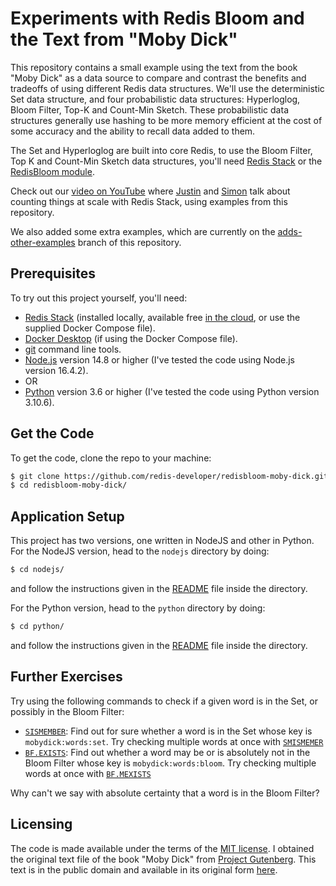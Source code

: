 # Experiments with Redis Bloom and the Text from "Moby Dick"

This repository contains a small example using the text from the book "Moby Dick" as a data source to compare and contrast the benefits and tradeoffs of using different Redis data structures.  We'll use the deterministic Set data structure, and four probabilistic data structures: Hyperloglog, Bloom Filter, Top-K and Count-Min Sketch.  These probabilistic data structures generally use hashing to be more memory efficient at the cost of some accuracy and the ability to recall data added to them.

The Set and Hyperloglog are built into core Redis, to use the Bloom Filter, Top K and Count-Min Sketch data structures, you'll need [Redis Stack](https://redis.io/docs/stack/) or the [RedisBloom module](https://github.com/RedisBloom/RedisBloom).

Check out our [video on YouTube](https://www.youtube.com/watch?v=FAJXq5Qqc0Y) where [Justin](https://github.com/justincastilla) and [Simon](https://simonprickett.dev) talk about counting things at scale with Redis Stack, using examples from this repository.

We also added some extra examples, which are currently on the [adds-other-examples](https://github.com/redis-developer/redisbloom-moby-dick/blob/adds-other-examples/README.md) branch of this repository.

## Prerequisites

To try out this project yourself, you'll need:

* [Redis Stack](https://redis.io/docs/stack/) (installed locally, available free [in the cloud](https://redis.com/try-free/), or use the supplied Docker Compose file).
* [Docker Desktop](https://www.docker.com/products/docker-desktop/) (if using the Docker Compose file).
* [git](https://git-scm.com/download) command line tools.
* [Node.js](https://nodejs.org/) version 14.8 or higher (I've tested the code using Node.js version 16.4.2).
* OR
* [Python](https://python.org/) version 3.6 or higher (I've tested the code using Python version 3.10.6).
## Get the Code

To get the code, clone the repo to your machine:

```bash
$ git clone https://github.com/redis-developer/redisbloom-moby-dick.git
$ cd redisbloom-moby-dick/
```

## Application Setup

This project has two versions, one written in NodeJS and other in Python. For the NodeJS version, head to the `nodejs` directory by doing:

```bash
$ cd nodejs/
```
and follow the instructions given in the [README](/nodejs/README.md) file inside the directory.

For the Python version, head to the `python` directory by doing:

```bash
$ cd python/
```
and follow the instructions given in the [README](/python/README.md) file inside the directory.

## Further Exercises

Try using the following commands to check if a given word is in the Set, or possibly in the Bloom Filter:

* [`SISMEMBER`](https://redis.io/commands/sismember/): Find out for sure whether a word is in the Set whose key is `mobydick:words:set`.  Try checking multiple words at once with [`SMISMEMER`](https://redis.io/commands/smismember/)
* [`BF.EXISTS`](https://redis.io/commands/bf.exists/): Find out whether a word may be or is absolutely not in the Bloom Filter whose key is `mobydick:words:bloom`. Try checking multiple words at once with [`BF.MEXISTS`](https://redis.io/commands/bf.mexists/)

Why can't we say with absolute certainty that a word is in the Bloom Filter? 

## Licensing

The code is made available under the terms of the [MIT license](https://mit-license.org/).  I obtained the original text file of the book "Moby Dick" from [Project Gutenberg](https://www.gutenberg.org/policy/permission.html).  This text is in the public domain and available in its original form [here](https://www.gutenberg.org/files/2701/2701-0.txt).
